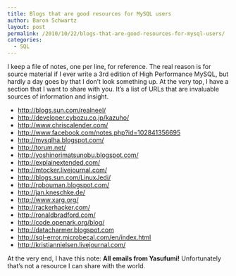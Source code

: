 ```yaml
---
title: Blogs that are good resources for MySQL users
author: Baron Schwartz
layout: post
permalink: /2010/10/22/blogs-that-are-good-resources-for-mysql-users/
categories:
  - SQL
---
```

I keep a file of notes, one per line, for reference. The real reason is for source material if I ever write a 3rd edition of High Performance MySQL, but hardly a day goes by that I don&#8217;t look something up. At the very top, I have a section that I want to share with you. It&#8217;s a list of URLs that are invaluable sources of information and insight.

*   <http://blogs.sun.com/realneel/>
*   <http://developer.cybozu.co.jp/kazuho/>
*   <http://www.chriscalender.com/>
*   <http://www.facebook.com/notes.php?id=102841356695>
*   [http://mysqlha.blogspot.com/ ][1]
*   <http://torum.net/>
*   <http://yoshinorimatsunobu.blogspot.com/>
*   <http://explainextended.com/>
*   <http://mtocker.livejournal.com/>
*   <http://blogs.sun.com/LinuxJedi/>
*   <http://rpbouman.blogspot.com/>
*   <http://jan.kneschke.de/>
*   <http://www.xarg.org/>
*   <http://rackerhacker.com/>
*   <http://ronaldbradford.com/>
*   <http://code.openark.org/blog/>
*   <http://datacharmer.blogspot.com>
*   <http://sql-error.microbecal.com/en/index.html>
*   <http://kristiannielsen.livejournal.com/>

At the very end, I have this note: **All emails from Yasufumi!** Unfortunately that&#8217;s not a resource I can share with the world.

 [1]: http://mysqlha.blogspot.com/